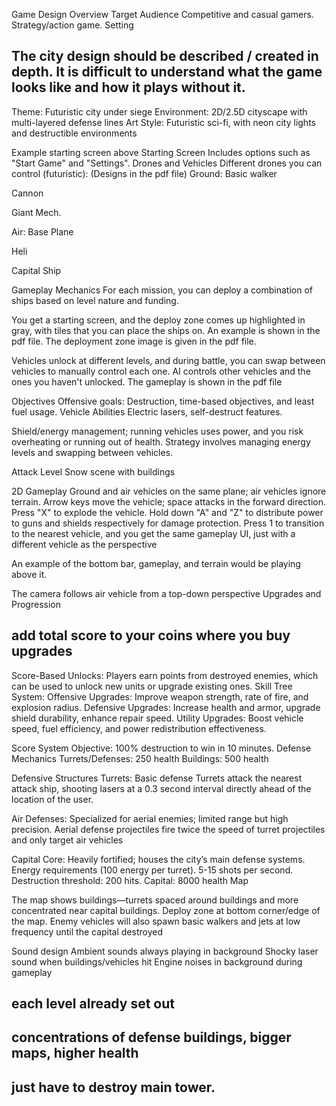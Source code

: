 Game Design Overview
Target Audience
Competitive and casual gamers.
Strategy/action game.
Setting

## The city design should be described / created in depth. It is difficult to understand what the game looks like and how it plays without it.

Theme: Futuristic city under siege
Environment: 2D/2.5D cityscape with multi-layered defense lines
Art Style: Futuristic sci-fi, with neon city lights and destructible environments

Example starting screen above
Starting Screen
Includes options such as "Start Game" and "Settings".
Drones and Vehicles
Different drones you can control (futuristic): (Designs in the pdf file)
Ground:
Basic walker

Cannon

Giant Mech.

Air: Base Plane

Heli

Capital Ship

Gameplay Mechanics
For each mission, you can deploy a combination of ships based on level nature and funding.

You get a starting screen, and the deploy zone comes up highlighted in gray, with tiles that you can place the ships on. An example is shown in the pdf file. 
The deployment zone image is given in the pdf file.

Vehicles unlock at different levels, and during battle, you can swap between vehicles to manually control each one.
AI controls other vehicles and the ones you haven't unlocked.
The gameplay is shown in the pdf file

Objectives
Offensive goals: Destruction, time-based objectives, and least fuel usage.
Vehicle Abilities
Electric lasers, self-destruct features.

Shield/energy management; running vehicles uses power, and you risk overheating or running out of health.
Strategy involves managing energy levels and swapping between vehicles.


Attack Level
Snow scene with buildings

2D Gameplay
Ground and air vehicles on the same plane; air vehicles ignore terrain.
Arrow keys move the vehicle; space attacks in the forward direction.
Press "X" to explode the vehicle. Hold down "A" and "Z" to distribute power to guns and shields respectively for damage protection. Press 1 to transition to the nearest vehicle, and you get the same gameplay UI, just with a different vehicle as the perspective

An example of the bottom bar, gameplay, and terrain would be playing above it.

The camera follows air vehicle from a top-down perspective
Upgrades and Progression
## add total score to your coins where you buy upgrades
Score-Based Unlocks: Players earn points from destroyed enemies, which can be used to unlock new units or upgrade existing ones.
Skill Tree System:
Offensive Upgrades: Improve weapon strength, rate of fire, and explosion radius.
Defensive Upgrades: Increase health and armor, upgrade shield durability, enhance repair speed.
Utility Upgrades: Boost vehicle speed, fuel efficiency, and power redistribution effectiveness.

Score System
Objective: 100% destruction to win in 10 minutes.
Defense Mechanics
Turrets/Defenses: 250 health
Buildings: 500 health

Defensive Structures
Turrets: Basic defense
Turrets attack the nearest attack ship, shooting lasers at a 0.3 second interval directly ahead of the location of the user.

Air Defenses: Specialized for aerial enemies; limited range but high precision. Aerial defense projectiles fire twice the speed of turret projectiles and only target air vehicles


Capital Core: Heavily fortified; houses the city’s main defense systems.
Energy requirements (100 energy per turret).
5-15 shots per second. Destruction threshold: 200 hits.
Capital: 8000 health
Map

The map shows buildings—turrets spaced around buildings and more concentrated near capital buildings. Deploy zone at bottom corner/edge of the map. Enemy vehicles will also spawn basic walkers and jets at low frequency until the capital destroyed

Sound design
Ambient sounds always playing in background
Shocky laser sound when buildings/vehicles hit
Engine noises in background during gameplay
## each level already set out
## concentrations of defense buildings, bigger maps, higher health
## just have to destroy main tower.

